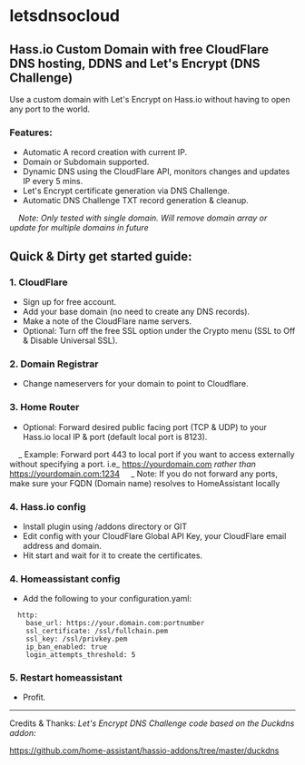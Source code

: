 # letsdnsocloud

## Hass.io Custom Domain with free CloudFlare DNS hosting, DDNS and Let's Encrypt (DNS Challenge)

Use a custom domain with Let's Encrypt on Hass.io without having to open any port to the world.

### Features:

* Automatic A record creation with current IP.
* Domain or Subdomain supported.
* Dynamic DNS using the CloudFlare API, monitors changes and updates IP every 5 mins.
* Let's Encrypt certificate generation via DNS Challenge.
* Automatic DNS Challenge TXT record generation & cleanup.

&nbsp;&nbsp;&nbsp;&nbsp;_Note: Only tested with single domain. Will remove domain array or update for multiple domains in future_

## Quick & Dirty get started guide:

### 1. CloudFlare
  - Sign up for free account.
  - Add your base domain (no need to create any DNS records).
  - Make a note of the CloudFlare name servers.
  - Optional: Turn off the free SSL option under the Crypto menu (SSL to Off & Disable Universal SSL).

### 2. Domain Registrar
  - Change nameservers for your domain to point to Cloudflare.

### 3. Home Router
  - Optional: Forward desired public facing port (TCP & UDP) to your Hass.io local IP & port (default local port is 8123).

  &nbsp;&nbsp;&nbsp;&nbsp;_ Example: Forward port 443 to local port if you want to access externally without specifying a port. i.e_ https://yourdomain.com _rather than_ https://yourdomain.com:1234
  &nbsp;&nbsp;&nbsp;&nbsp;_ Note: If you do not forward any ports, make sure your FQDN (Domain name) resolves to HomeAssistant locally
  
### 4. Hass.io config
  - Install plugin using /addons directory or GIT
  - Edit config with your CloudFlare Global API Key, your CloudFlare email address and domain.
  - Hit start and wait for it to create the certificates.

### 4. Homeassistant config
  - Add the following to your configuration.yaml:
```
  http:
    base_url: https://your.domain.com:portnumber
    ssl_certificate: /ssl/fullchain.pem
    ssl_key: /ssl/privkey.pem
    ip_ban_enabled: true
    login_attempts_threshold: 5
```

### 5. Restart homeassistant
  - Profit.

***
Credits & Thanks:
_Let's Encrypt DNS Challenge code based on the Duckdns addon:_

https://github.com/home-assistant/hassio-addons/tree/master/duckdns
